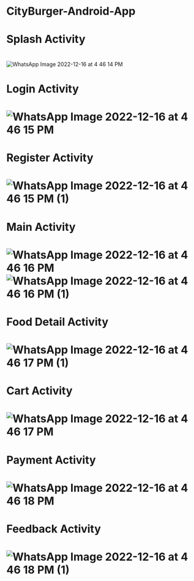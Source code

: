 # CityBurger-Android-App <h1>Splash Activity<h1/>
![WhatsApp Image 2022-12-16 at 4 46 14 PM](https://user-images.githubusercontent.com/74970360/208087419-e27adf14-39bc-47a7-8659-3ecc0f9c059e.jpeg)
<h1>Login Activity<h1/>

![WhatsApp Image 2022-12-16 at 4 46 15 PM](https://user-images.githubusercontent.com/74970360/208087437-69cef27c-711b-4641-81ff-db0b55060b76.jpeg)
<h1>Register Activity<h1/>

![WhatsApp Image 2022-12-16 at 4 46 15 PM (1)](https://user-images.githubusercontent.com/74970360/208087454-bf1a9e8b-2d71-408f-b8c3-4c632d2a03e1.jpeg)
<h1>Main Activity<h1/>

![WhatsApp Image 2022-12-16 at 4 46 16 PM](https://user-images.githubusercontent.com/74970360/208087468-1ddc9148-4c07-45d0-8e19-19ba892ab8c2.jpeg)
![WhatsApp Image 2022-12-16 at 4 46 16 PM (1)](https://user-images.githubusercontent.com/74970360/208087485-8bd537f1-d59e-4524-9558-b5fd8025a691.jpeg)
<h1>Food Detail Activity<h1/>

![WhatsApp Image 2022-12-16 at 4 46 17 PM (1)](https://user-images.githubusercontent.com/74970360/208087506-53ed57b0-183b-45a6-b906-a548fa5e1d74.jpeg)
<h1>Cart Activity<h1/>

![WhatsApp Image 2022-12-16 at 4 46 17 PM](https://user-images.githubusercontent.com/74970360/208087491-f5155e4c-fd20-4908-8e89-0716d3705329.jpeg)
<h1>Payment Activity<h1/>

![WhatsApp Image 2022-12-16 at 4 46 18 PM](https://user-images.githubusercontent.com/74970360/208087515-3d19b3ae-01f7-4942-8194-a80d341d1445.jpeg)
<h1>Feedback Activity<h1/>

![WhatsApp Image 2022-12-16 at 4 46 18 PM (1)](https://user-images.githubusercontent.com/74970360/208087525-31068060-06fb-4bd5-9cf6-5e2ac833c8c8.jpeg)
